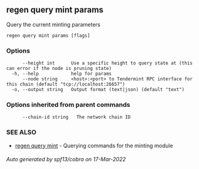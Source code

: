 ## regen query mint params

Query the current minting parameters

```
regen query mint params [flags]
```

### Options

```
      --height int      Use a specific height to query state at (this can error if the node is pruning state)
  -h, --help            help for params
      --node string     <host>:<port> to Tendermint RPC interface for this chain (default "tcp://localhost:26657")
  -o, --output string   Output format (text|json) (default "text")
```

### Options inherited from parent commands

```
      --chain-id string   The network chain ID
```

### SEE ALSO

* [regen query mint](regen_query_mint.md)	 - Querying commands for the minting module

###### Auto generated by spf13/cobra on 17-Mar-2022

